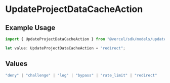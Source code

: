 # UpdateProjectDataCacheAction

## Example Usage

```typescript
import { UpdateProjectDataCacheAction } from "@vercel/sdk/models/updateprojectdatacacheop.js";

let value: UpdateProjectDataCacheAction = "redirect";
```

## Values

```typescript
"deny" | "challenge" | "log" | "bypass" | "rate_limit" | "redirect"
```